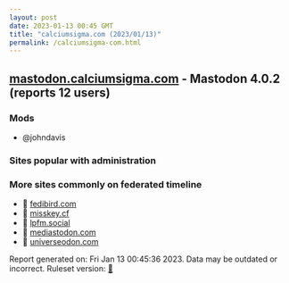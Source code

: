 ```yaml
---
layout: post
date: 2023-01-13 00:45 GMT
title: "calciumsigma.com (2023/01/13)"
permalink: /calciumsigma-com.html
---
```


## [mastodon.calciumsigma.com](https://mastodon.calciumsigma.com) - Mastodon 4.0.2 (reports 12 users)

### Mods
 * @johndavis

### Sites popular with administration


### More sites commonly on federated timeline

* 🐘 [fedibird.com](/fedibird-com.html)
* 🐘 [misskey.cf](/misskey-cf.html)
* 🐘 [lpfm.social](/lpfm-social.html)
* 🐘 [mediastodon.com](/mediastodon-com.html)
* 🐘 [universeodon.com](/universeodon-com.html)

Report generated on: Fri Jan 13 00:45:36 2023. Data may be outdated or incorrect.
Ruleset version: [🧁](/version-cupcake)

